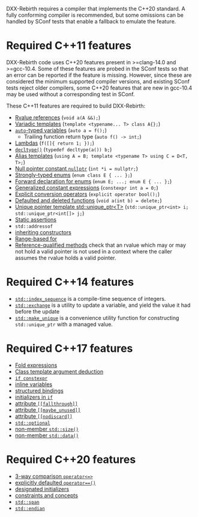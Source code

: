 DXX-Rebirth requires a compiler that implements the C++20 standard.  A fully conforming compiler is recommended, but some omissions can be handled by SConf tests that enable a fallback to emulate the feature.

# Required C++11 features
DXX-Rebirth code uses C++20 features present in >=clang-14.0 and >=gcc-10.4.  Some of these features are probed in the SConf tests so that an error can be reported if the feature is missing.  However, since these are considered the minimum supported compiler versions, and existing SConf tests reject older compilers, some C++20 features that are new in gcc-10.4 may be used without a corresponding test in SConf.

These C++11 features are required to build DXX-Rebirth:

* [Rvalue references][cppr:cpp/language/reference]
(`void a(A &&);`)
* [Variadic templates][cppr:cpp/language/parameter_pack]
(`template <typename... T> class A{};`)
* [`auto`-typed variables][cppr:cpp/language/auto]
(`auto a = f();`)
    * Trailing function return type (`auto f() -> int;`)
* [Lambdas][cppr:cpp/language/lambda]
(`f([]{ return 1; });`)
* [`decltype()`][cppr:cpp/language/decltype]
(`typedef decltype(a()) b;`)
* [Alias templates][cppr:cpp/language/type_alias]
(`using A = B;
template <typename T> using C = D<T, T>;`)
* [Null pointer constant `nullptr`][cppr:cpp/language/nullptr]
(`int *i = nullptr;`)
* [Strongly-typed enums][scppr:enum class]
(`enum class E { ... };`)
* [Forward declaration for enums][scppr:enum fwd]
(`enum E;
...;
enum E { ... };`)
* [Generalized constant expressions][cppr:cpp/language/constexpr]
(`constexpr int a = 0;`)
* [Explicit conversion operators][cppr:cpp/language/cast_operator]
(`explicit operator bool();`)
* [Defaulted and deleted functions][cppr:cpp/language/function#Function_definition]
(`void a(int b) = delete;`)
* [Unique pointer template std::unique\_ptr<T\>][cppr:cpp/memory/unique_ptr]
(`std::unique_ptr<int> i;
std::unique_ptr<int[]> j;`)
* [Static assertions][cppr:cpp/language/static_assert]
* `std::addressof`
* [inheriting constructors][cppr:cpp/language/using_declaration]
* [Range-based for][cppr:cpp/language/range-for]
* [Reference-qualified methods][scppr:rvalue method] check that an rvalue which may or may not hold a valid pointer is not used in a context where the caller assumes the rvalue holds a valid pointer.

# Required C++14 features
* [`std::index_sequence`][cppr:cpp/utility/integer_sequence] is a compile-time sequence of integers.
* [`std::exchange`][cppr:cpp/utility/exchange] is a utility to update a variable, and yield the value it had before the update
* [`std::make_unique`][cppr:cpp/memory/unique_ptr/make_unique] is a convenience utility function for constructing `std::unique_ptr` with a managed value.

# Required C++17 features
* [Fold expressions][cppr:cpp/language/fold]
* [Class template argument deduction][cppr:cpp/language/class_template_argument_deduction]
* [`if constexpr`][cppr:cpp/language/if]
* [inline variables][cppr:cpp/language/inline]
* [structured bindings][cppr:cpp/language/structured_binding]
* [initializers in `if`][cppr:cpp/language/if]
* [attribute `[[fallthrough]]`][cppr:cpp/language/attributes/fallthrough]
* [attribute `[[maybe_unused]]`][cppr:cpp/language/attributes/maybe_unused]
* [attribute `[[nodiscard]]`][cppr:cpp/language/attributes/nodiscard]
* [`std::optional`][cppr:cpp/utility/optional]
* [non-member `std::size()`][cppr:cpp/iterator/size]
* [non-member `std::data()`][cppr:cpp/iterator/data]

# Required C++20 features
* [3-way comparison `operator<=>`][scppr:operator_comparison]
* [explicitly defaulted `operator==()`][cppr:cpp/language/default_comparisons]
* [designated initializers][cppr:cpp/language/aggregate_initialization#Designated_initializers]
* [constraints and concepts][cppr:cpp/language/constraints]
* [`std::span`][cppr:cpp/container/span]
* [`std::endian`][cppr:cpp/types/endian]

[cppr:cpp/language/reference]: https://en.cppreference.com/w/cpp/language/reference
[cppr:cpp/language/parameter_pack]: https://en.cppreference.com/w/cpp/language/parameter_pack
[cppr:cpp/language/auto]: https://en.cppreference.com/w/cpp/language/auto
[cppr:cpp/language/lambda]: https://en.cppreference.com/w/cpp/language/lambda
[cppr:cpp/language/decltype]: https://en.cppreference.com/w/cpp/language/decltype
[cppr:cpp/language/type_alias]: https://en.cppreference.com/w/cpp/language/type_alias
[cppr:cpp/language/nullptr]: https://en.cppreference.com/w/cpp/language/nullptr
[scppr:enum class]: https://en.cppreference.com/w/cpp/language/enum#Scoped_enumerations.28since_C.2B.2B11.29
[scppr:enum fwd]: https://en.cppreference.com/w/cpp/language/enum#Unscoped_enumeration
[cppr:cpp/language/constexpr]: https://en.cppreference.com/w/cpp/language/constexpr
[cppr:cpp/language/cast_operator]: https://en.cppreference.com/w/cpp/language/cast_operator
[cppr:cpp/language/function#Function_definition]: https://en.cppreference.com/w/cpp/language/function#Function_definition
[cppr:cpp/memory/unique_ptr]: https://en.cppreference.com/w/cpp/memory/unique_ptr
[cppr:cpp/utility/exchange]: https://en.cppreference.com/w/cpp/utility/exchange
[cppr:cpp/utility/integer_sequence]: https://en.cppreference.com/w/cpp/utility/integer_sequence
[cppr:cpp/memory/unique_ptr/make_unique]: https://en.cppreference.com/w/cpp/memory/unique_ptr/make_unique
[scppr:rvalue method]: https://en.cppreference.com/w/cpp/language/member_functions#const-.2C_volatile-.2C_and_ref-qualified_member_functions
[cppr:cpp/language/using_declaration]: https://en.cppreference.com/w/cpp/language/using_declaration
[cppr:cpp/language/range-for]: https://en.cppreference.com/w/cpp/language/range-for
[cppr:cpp/language/static_assert]: https://en.cppreference.com/w/cpp/language/static_assert
[cppr:cpp/language/fold]: https://en.cppreference.com/w/cpp/language/fold
[cppr:cpp/language/class_template_argument_deduction]: https://en.cppreference.com/w/cpp/language/class_template_argument_deduction
[cppr:cpp/language/if]: https://en.cppreference.com/w/cpp/language/if
[cppr:cpp/language/inline]: https://en.cppreference.com/w/cpp/language/inline
[cppr:cpp/language/structured_binding]: https://en.cppreference.com/w/cpp/language/structured_binding
[cppr:cpp/language/if]: https://en.cppreference.com/w/cpp/language/if
[cppr:cpp/language/attributes/fallthrough]: https://en.cppreference.com/w/cpp/language/attributes/fallthrough
[cppr:cpp/language/attributes/maybe_unused]: https://en.cppreference.com/w/cpp/language/attributes/maybe_unused
[cppr:cpp/language/attributes/nodiscard]: https://en.cppreference.com/w/cpp/language/attributes/nodiscard
[cppr:cpp/utility/optional]: https://en.cppreference.com/w/cpp/utility/optional
[cppr:cpp/iterator/size]: https://en.cppreference.com/w/cpp/iterator/size
[cppr:cpp/iterator/data]: https://en.cppreference.com/w/cpp/iterator/data
[scppr:operator_comparison]: https://en.cppreference.com/w/cpp/language/operator_comparison#Three-way_comparison
[cppr:cpp/language/default_comparisons]: https://en.cppreference.com/w/cpp/language/default_comparisons
[cppr:cpp/language/aggregate_initialization#Designated_initializers]: https://en.cppreference.com/w/cpp/language/aggregate_initialization#Designated_initializers
[cppr:cpp/language/constraints]: https://en.cppreference.com/w/cpp/language/constraints
[cppr:cpp/container/span]: https://en.cppreference.com/w/cpp/container/span
[cppr:cpp/types/endian]: https://en.cppreference.com/w/cpp/types/endian
